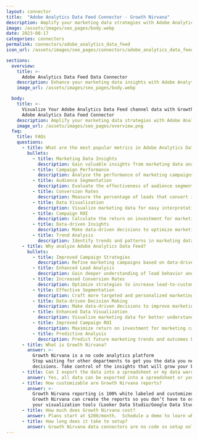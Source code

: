 ```yaml
---
layout: connector
title:  "Adobe Analytics Data Feed Connector - Growth Nirvana"
description: Amplify your marketing data strategies with Adobe Analytics Data Feed integration, gaining actionable insights from campaign data analysis.
image: /assets/images/seo_pages/body.webp
date: 2023-08-17
categories: connectors
permalink: connectors/adobe_analytics_data_feed
icon_url: /assets/images/seo_pages/connectors/adobe_analytics_data_feed

sections:
  overview:
    title: >-
      Adobe Analytics Data Feed Data Connector
    description: Enhance your marketing data insights with Adobe Analytics Data Feed integration. Seamlessly merge marketing data, unlocking insights that shape campaign strategies, lead analysis, and operational excellence.
    image_url: /assets/images/seo_pages/body.webp

  body:
    title: >-
      Visualize Your Adobe Analytics Data Feed channel data with Growth Nirvana's
      Adobe Analytics Data Feed Connector
    description: Amplify your marketing data strategies with Adobe Analytics Data Feed integration, gaining actionable insights from campaign data analysis.
    image_url: /assets/images/seo_pages/overview.png
  faq:
    title: FAQs
    questions:
      - title: What are the most popular metrics in Adobe Analytics Data Feed to analyze?
        bullets:
          - title: Marketing Data Insights
            description: Gain valuable insights from marketing data analysis.
          - title: Campaign Performance
            description: Analyze the performance of marketing campaigns and identify areas for improvement.
          - title: Audience Segmentation
            description: Evaluate the effectiveness of audience segmentation strategies.
          - title: Conversion Rates
            description: Measure the percentage of leads that convert into customers.
          - title: Data Visualization
            description: Visualize marketing data for easy interpretation and decision-making.
          - title: Campaign ROI
            description: Calculate the return on investment for marketing campaigns.
          - title: Data-driven Insights
            description: Make data-driven decisions to optimize marketing strategies.
          - title: Trend Analysis
            description: Identify trends and patterns in marketing data for predictive analysis.
      - title: Why analyze Adobe Analytics Data Feed?
        bullets:
          - title: Improved Campaign Strategies
            description: Refine marketing campaigns based on data-driven insights.
          - title: Enhanced Lead Analysis
            description: Gain deeper understanding of lead behavior and preferences.
          - title: Increased Conversion Rates
            description: Optimize strategies to increase lead-to-customer conversion rates.
          - title: Effective Segmentation
            description: Craft more targeted and personalized marketing campaigns.
          - title: Data-driven Decision Making
            description: Make data-driven decisions to improve marketing performance.
          - title: Enhanced Data Visualization
            description: Visualize marketing data for better understanding and insights.
          - title: Improved Campaign ROI
            description: Maximize return on investment for marketing campaigns.
          - title: Predictive Analysis
            description: Predict future marketing trends and outcomes based on data analysis.
      - title: What is Growth Nirvana?
        answer: >-
          Growth Nirvana is a no code analytics platform 
          Stop waiting for other departments to get you the data you need to make critical business 
          decisions. Take control of the insights that will grow your business.
      - title: Can I export the data into a spreadsheet or my data warehouse?
        answer: Yes, all data can be exported into a spreadsheet or your data warehouse (Google BigQuery, AWS, Snowflake, Azure, etc)
      - title: How customizable are Growth Nirvana reports?
        answer: >-
          Growth Nirvana reporting is 100% white labeled and customized to your specifications.
          Growth Nirvana can create the reports so you don’t have to or you can connect
          your visualization tools (Looker Data Studio/Google Data Studio, Tableau, PowerBI, etc) to Growth Nirvana.
      - title: How much does Growth Nirvana cost?
        answer: Plans start at $200/month.  Schedule a demo to learn what plan is best for you.
      - title: How long does it take to setup?
        answer: Growth Nirvana data connectors are no code so setup only requires a few clicks.
---
```

